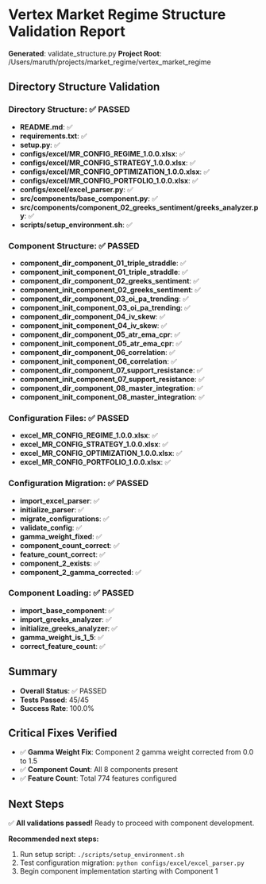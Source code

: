 
# Vertex Market Regime Structure Validation Report

**Generated**: validate_structure.py
**Project Root**: /Users/maruth/projects/market_regime/vertex_market_regime

## Directory Structure Validation

### Directory Structure: ✅ PASSED

- **README.md**: ✅
- **requirements.txt**: ✅
- **setup.py**: ✅
- **configs/excel/MR_CONFIG_REGIME_1.0.0.xlsx**: ✅
- **configs/excel/MR_CONFIG_STRATEGY_1.0.0.xlsx**: ✅
- **configs/excel/MR_CONFIG_OPTIMIZATION_1.0.0.xlsx**: ✅
- **configs/excel/MR_CONFIG_PORTFOLIO_1.0.0.xlsx**: ✅
- **configs/excel/excel_parser.py**: ✅
- **src/components/base_component.py**: ✅
- **src/components/component_02_greeks_sentiment/greeks_analyzer.py**: ✅
- **scripts/setup_environment.sh**: ✅

### Component Structure: ✅ PASSED

- **component_dir_component_01_triple_straddle**: ✅
- **component_init_component_01_triple_straddle**: ✅
- **component_dir_component_02_greeks_sentiment**: ✅
- **component_init_component_02_greeks_sentiment**: ✅
- **component_dir_component_03_oi_pa_trending**: ✅
- **component_init_component_03_oi_pa_trending**: ✅
- **component_dir_component_04_iv_skew**: ✅
- **component_init_component_04_iv_skew**: ✅
- **component_dir_component_05_atr_ema_cpr**: ✅
- **component_init_component_05_atr_ema_cpr**: ✅
- **component_dir_component_06_correlation**: ✅
- **component_init_component_06_correlation**: ✅
- **component_dir_component_07_support_resistance**: ✅
- **component_init_component_07_support_resistance**: ✅
- **component_dir_component_08_master_integration**: ✅
- **component_init_component_08_master_integration**: ✅

### Configuration Files: ✅ PASSED

- **excel_MR_CONFIG_REGIME_1.0.0.xlsx**: ✅
- **excel_MR_CONFIG_STRATEGY_1.0.0.xlsx**: ✅
- **excel_MR_CONFIG_OPTIMIZATION_1.0.0.xlsx**: ✅
- **excel_MR_CONFIG_PORTFOLIO_1.0.0.xlsx**: ✅

### Configuration Migration: ✅ PASSED

- **import_excel_parser**: ✅
- **initialize_parser**: ✅
- **migrate_configurations**: ✅
- **validate_config**: ✅
- **gamma_weight_fixed**: ✅
- **component_count_correct**: ✅
- **feature_count_correct**: ✅
- **component_2_exists**: ✅
- **component_2_gamma_corrected**: ✅

### Component Loading: ✅ PASSED

- **import_base_component**: ✅
- **import_greeks_analyzer**: ✅
- **initialize_greeks_analyzer**: ✅
- **gamma_weight_is_1_5**: ✅
- **correct_feature_count**: ✅


## Summary

- **Overall Status**: ✅ PASSED
- **Tests Passed**: 45/45
- **Success Rate**: 100.0%

## Critical Fixes Verified

- ✅ **Gamma Weight Fix**: Component 2 gamma weight corrected from 0.0 to 1.5
- ✅ **Component Count**: All 8 components present
- ✅ **Feature Count**: Total 774 features configured

## Next Steps

✅ **All validations passed!** Ready to proceed with component development.

**Recommended next steps:**
1. Run setup script: `./scripts/setup_environment.sh`
2. Test configuration migration: `python configs/excel/excel_parser.py`
3. Begin component implementation starting with Component 1
